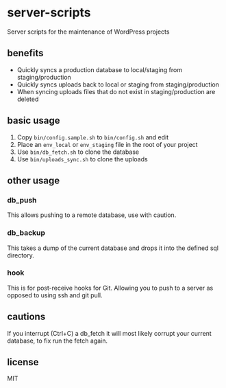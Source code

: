 server-scripts
==============

Server scripts for the maintenance of WordPress projects

## benefits

- Quickly syncs a production database to local/staging from staging/production  
- Quickly syncs uploads back to local or staging from staging/production  
- When syncing uploads files that do not exist in staging/production are deleted  

## basic usage

1. Copy `bin/config.sample.sh` to `bin/config.sh` and edit  
2. Place an `env_local` or `env_staging` file in the root of your project  
3. Use `bin/db_fetch.sh` to clone the database  
4. Use `bin/uploads_sync.sh` to clone the uploads  

## other usage

### db_push

This allows pushing to a remote database, use with caution.

### db_backup

This takes a dump of the current database and drops it into the defined sql directory.

### hook

This is for post-receive hooks for Git. Allowing you to push to a server as opposed to using ssh and git pull.

## cautions

If you interrupt (Ctrl+C) a db_fetch it will most likely corrupt your current database, to fix run the fetch again.

## license

MIT
